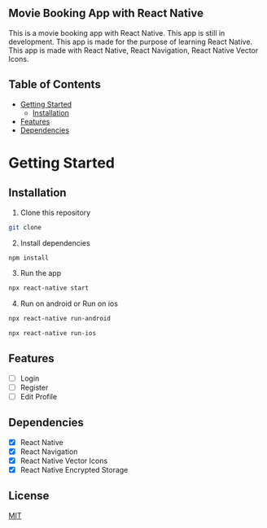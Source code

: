 ## Movie Booking App with React Native

This is a movie booking app with React Native. This app is still in development. This app is made for the purpose of learning React Native. This app is made with React Native, React Navigation, React Native Vector Icons.

## Table of Contents

- [Getting Started](#getting-started)
  - [Installation](#installation)
- [Features](#features)
- [Dependencies](#dependencies)

# Getting Started

## Installation

1. Clone this repository

```bash
git clone
```

2. Install dependencies

```bash
npm install
```

3. Run the app

```bash
npx react-native start
```

4. Run on android or Run on ios

```bash
npx react-native run-android
```

```bash
npx react-native run-ios
```

## Features

- [ ] Login
- [ ] Register
- [ ] Edit Profile

## Dependencies

- [x] React Native
- [x] React Navigation
- [x] React Native Vector Icons
- [x] React Native Encrypted Storage

## License

[MIT](https://choosealicense.com/licenses/mit/)
